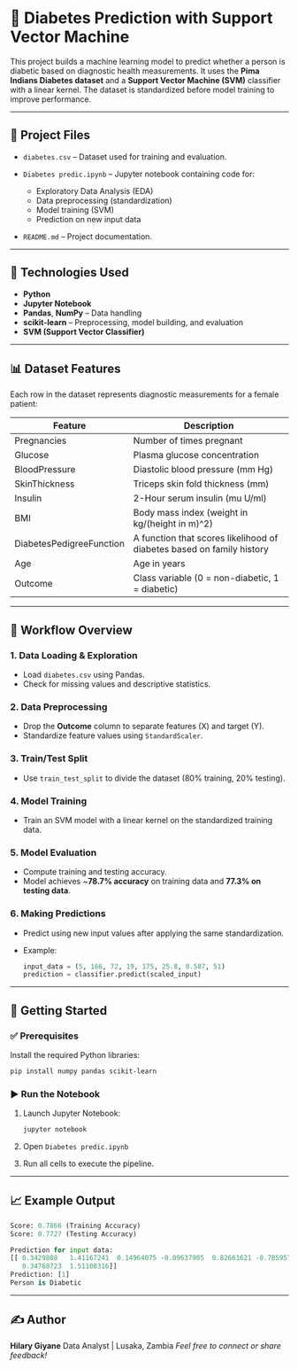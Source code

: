 # 🧠 Diabetes Prediction with Support Vector Machine

This project builds a machine learning model to predict whether a person is diabetic based on diagnostic health measurements. It uses the **Pima Indians Diabetes dataset** and a **Support Vector Machine (SVM)** classifier with a linear kernel. The dataset is standardized before model training to improve performance.

---

## 📁 Project Files

* `diabetes.csv` – Dataset used for training and evaluation.
* `Diabetes predic.ipynb` – Jupyter notebook containing code for:

  * Exploratory Data Analysis (EDA)
  * Data preprocessing (standardization)
  * Model training (SVM)
  * Prediction on new input data
* `README.md` – Project documentation.

---

## 🧪 Technologies Used

* **Python**
* **Jupyter Notebook**
* **Pandas**, **NumPy** – Data handling
* **scikit-learn** – Preprocessing, model building, and evaluation
* **SVM (Support Vector Classifier)**

---

## 📊 Dataset Features

Each row in the dataset represents diagnostic measurements for a female patient:

| Feature                  | Description                                                           |
| ------------------------ | --------------------------------------------------------------------- |
| Pregnancies              | Number of times pregnant                                              |
| Glucose                  | Plasma glucose concentration                                          |
| BloodPressure            | Diastolic blood pressure (mm Hg)                                      |
| SkinThickness            | Triceps skin fold thickness (mm)                                      |
| Insulin                  | 2-Hour serum insulin (mu U/ml)                                        |
| BMI                      | Body mass index (weight in kg/(height in m)^2)                        |
| DiabetesPedigreeFunction | A function that scores likelihood of diabetes based on family history |
| Age                      | Age in years                                                          |
| Outcome                  | Class variable (0 = non-diabetic, 1 = diabetic)                       |

---

## 🔁 Workflow Overview

### 1. Data Loading & Exploration

* Load `diabetes.csv` using Pandas.
* Check for missing values and descriptive statistics.

### 2. Data Preprocessing

* Drop the **Outcome** column to separate features (X) and target (Y).
* Standardize feature values using `StandardScaler`.

### 3. Train/Test Split

* Use `train_test_split` to divide the dataset (80% training, 20% testing).

### 4. Model Training

* Train an SVM model with a linear kernel on the standardized training data.

### 5. Model Evaluation

* Compute training and testing accuracy.
* Model achieves \~**78.7% accuracy** on training data and **77.3% on testing data**.

### 6. Making Predictions

* Predict using new input values after applying the same standardization.
* Example:

  ```python
  input_data = (5, 166, 72, 19, 175, 25.8, 0.587, 51)
  prediction = classifier.predict(scaled_input)
  ```

---

## 🚀 Getting Started

### ✅ Prerequisites

Install the required Python libraries:

```bash
pip install numpy pandas scikit-learn
```

### ▶️ Run the Notebook

1. Launch Jupyter Notebook:

   ```bash
   jupyter notebook
   ```
2. Open `Diabetes predic.ipynb`
3. Run all cells to execute the pipeline.

---

## 📈 Example Output

```python
Score: 0.7866 (Training Accuracy)
Score: 0.7727 (Testing Accuracy)

Prediction for input data:
[[ 0.3429808   1.41167241  0.14964075 -0.09637905  0.82661621 -0.78595734
   0.34768723  1.51108316]]
Prediction: [1]
Person is Diabetic
```

---

## ✍️ Author

**Hilary Giyane**
Data Analyst | Lusaka, Zambia
*Feel free to connect or share feedback!*

